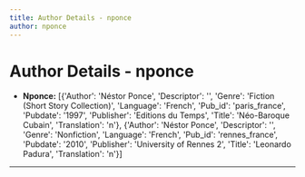 ```yaml
---
title: Author Details - nponce
author: nponce
---
```


# Author Details - nponce

<ul>
    <li><strong>Nponce:</strong> [{'Author': 'Néstor Ponce', 'Descriptor': '', 'Genre': 'Fiction (Short Story Collection)', 'Language': 'French', 'Pub_id': 'paris_france', 'Pubdate': '1997', 'Publisher': 'Editions du Temps', 'Title': 'Néo-Baroque Cubain', 'Translation': 'n'}, {'Author': 'Néstor Ponce', 'Descriptor': '', 'Genre': 'Nonfiction', 'Language': 'French', 'Pub_id': 'rennes_france', 'Pubdate': '2010', 'Publisher': 'University of Rennes 2', 'Title': 'Leonardo Padura', 'Translation': 'n'}]</li>
</ul>
<hr>